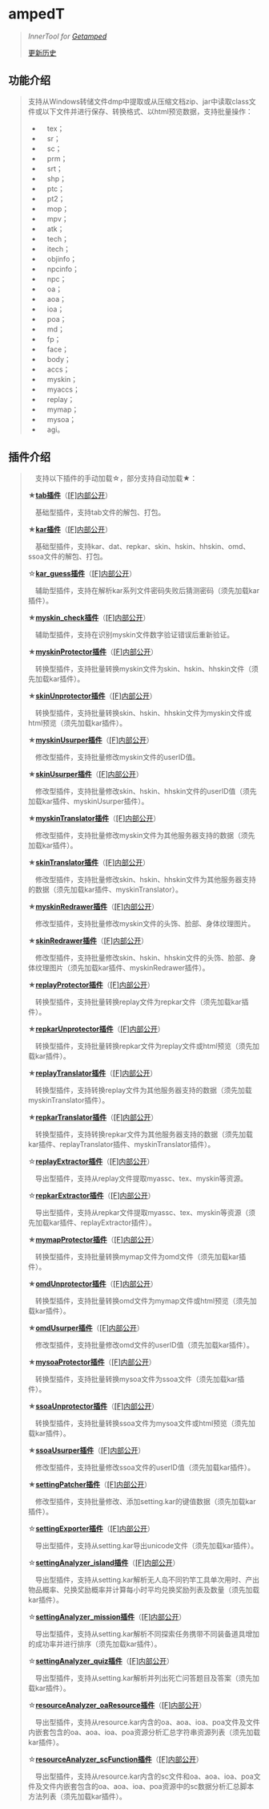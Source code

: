 # ampedT
>*InnerTool for [Getamped](http://bfo.sdo.com/)*
>
>[更新历史](WHATSNEW.md)
## 功能介绍
>支持从Windows转储文件dmp中提取或从压缩文档zip、jar中读取class文件或以下文件并进行保存、转换格式、以html预览数据，支持批量操作：
>
>* 　tex；
>* 　sr；
>* 　sc；
>* 　prm；
>* 　srt；
>* 　shp；
>* 　ptc；
>* 　pt2；
>* 　mop；
>* 　mpv；
>* 　atk；
>* 　tech；
>* 　itech；
>* 　objinfo；
>* 　npcinfo；
>* 　npc；
>* 　oa；
>* 　aoa；
>* 　ioa；
>* 　poa；
>* 　md；
>* 　fp；
>* 　face；
>* 　body；
>* 　accs；
>* 　myskin；
>* 　myaccs；
>* 　replay；
>* 　mymap；
>* 　mysoa；
>* 　agi。
>
## 插件介绍
>　支持以下插件的手动加载☆，部分支持自动加载★：
>
>★[**tab插件**](https://www.bilibili.com/read/cv17416453)（[[F]内部公开](http://t.fenchuan8.com/wurus1hr)）
>
>　基础型插件，支持tab文件的解包、打包。
>
>★[**kar插件**](https://www.bilibili.com/read/cv17416453)（[[F]内部公开](http://t.fenchuan8.com/T1U2K3Sf)）
>
>　基础型插件，支持kar、dat、repkar、skin、hskin、hhskin、omd、ssoa文件的解包、打包。
>
>☆[**kar_guess插件**](https://www.bilibili.com/read/cv20602933)（[[F]内部公开](http://t.fenchuan8.com/xWyzV3XN)）
>
>　辅助型插件，支持在解析kar系列文件密码失败后猜测密码（须先加载kar插件）。
>
>★[**myskin_check插件**](https://www.bilibili.com/read/cv20636645)（[[F]内部公开](http://t.fenchuan8.com/3sd1B2pf)）
>
>　辅助型插件，支持在识别myskin文件数字验证错误后重新验证。
>
>★[**myskinProtector插件**](https://www.bilibili.com/read/cv17865646)（[[F]内部公开](http://t.fenchuan8.com/qLqq12RF)）
>
>　转换型插件，支持批量转换myskin文件为skin、hskin、hhskin文件（须先加载kar插件）。
>
>★[**skinUnprotector插件**](https://www.bilibili.com/read/cv20051529)（[[F]内部公开](http://t.fenchuan8.com/vdByG182)）
>
>　转换型插件，支持批量转换skin、hskin、hhskin文件为myskin文件或html预览（须先加载kar插件）。
>
>★[**myskinUsurper插件**](https://www.bilibili.com/read/cv20889718)（[[F]内部公开](http://t.fenchuan8.com/GPUJY1xr)）
>
>　修改型插件，支持批量修改myskin文件的userID值。
>
>★[**skinUsurper插件**](https://www.bilibili.com/read/cv17865446)（[[F]内部公开](http://t.fenchuan8.com/GPUJY1xr)）
>
>　修改型插件，支持批量修改skin、hskin、hhskin文件的userID值（须先加载kar插件、myskinUsurper插件）。
>
>★[**myskinTranslator插件**](https://www.bilibili.com/read/cv20890895)（[[F]内部公开](http://t.fenchuan8.com/Jfqwd2KT)）
>
>　修改型插件，支持批量修改myskin文件为其他服务器支持的数据（须先加载kar插件）。
>
>★[**skinTranslator插件**](https://www.bilibili.com/read/cv18082144)（[[F]内部公开](http://t.fenchuan8.com/Jfqwd2KT)）
>
>　修改型插件，支持批量修改skin、hskin、hhskin文件为其他服务器支持的数据（须先加载kar插件、myskinTranslator）。
>
>★[**myskinRedrawer插件**](https://www.bilibili.com/read/cv20998907)（[[F]内部公开](http://t.fenchuan8.com/9jBfALa)）
>
>　修改型插件，支持批量修改myskin文件的头饰、脸部、身体纹理图片。
>
>★[**skinRedrawer插件**](https://www.bilibili.com/read/cv20998994)（[[F]内部公开](http://t.fenchuan8.com/9jBfALa)）
>
>　修改型插件，支持批量修改skin、hskin、hhskin文件的头饰、脸部、身体纹理图片（须先加载kar插件、myskinRedrawer插件）。
>
>★[**replayProtector插件**](https://www.bilibili.com/read/cv26056175)（[[F]内部公开](http://t.fenchuan8.com/xy4fg4wc)）
>
>　转换型插件，支持批量转换replay文件为repkar文件（须先加载kar插件）。
>
>★[**repkarUnprotector插件**](https://www.bilibili.com/read/cv26056595)（[[F]内部公开](http://t.fenchuan8.com/WsLup1rW)）
>
>　转换型插件，支持批量转换repkar文件为replay文件或html预览（须先加载kar插件）。
>
>★[**replayTranslator插件**](https://www.bilibili.com/read/cv26049339)（[[F]内部公开](http://t.fenchuan8.com/zTcaY1Va)）
>
>　转换型插件，支持转换replay文件为其他服务器支持的数据（须先加载myskinTranslator插件）。
>
>★[**repkarTranslator插件**](https://www.bilibili.com/read/cv26049509)（[[F]内部公开](http://t.fenchuan8.com/zTcaY1Va)）
>
>　转换型插件，支持转换repkar文件为其他服务器支持的数据（须先加载kar插件、replayTranslator插件、myskinTranslator插件）。
>
>☆[**replayExtractor插件**](https://www.bilibili.com/read/cv26072027)（[[F]内部公开](http://t.fenchuan8.com/lexcp1XG)）
>
>　导出型插件，支持从replay文件提取myassc、tex、myskin等资源。
>
>☆[**repkarExtractor插件**](https://www.bilibili.com/read/cv26072017)（[[F]内部公开](http://t.fenchuan8.com/lexcp1XG)）
>
>　导出型插件，支持从repkar文件提取myassc、tex、myskin等资源（须先加载kar插件、replayExtractor插件）。
>
>★[**mymapProtector插件**](https://www.bilibili.com/read/cv20898754)（[[F]内部公开](http://t.fenchuan8.com/25l3w3l0)）
>
>　转换型插件，支持批量转换mymap文件为omd文件（须先加载kar插件）。
>
>★[**omdUnprotector插件**](https://www.bilibili.com/read/cv20891585)（[[F]内部公开](http://t.fenchuan8.com/i2reQpJ)）
>
>　转换型插件，支持批量转换omd文件为mymap文件或html预览（须先加载kar插件）。
>
>★[**omdUsurper插件**](https://www.bilibili.com/read/cv20998480)（[[F]内部公开](http://t.fenchuan8.com/VdW8F2GS)）
>
>　修改型插件，支持批量修改omd文件的userID值（须先加载kar插件）。
>
>★[**mysoaProtector插件**](https://www.bilibili.com/read/cv20898839)（[[F]内部公开](http://t.fenchuan8.com/t3cPjrw)）
>
>　转换型插件，支持批量转换mysoa文件为ssoa文件（须先加载kar插件）。
>
>★[**ssoaUnprotector插件**](https://www.bilibili.com/read/cv20891588)（[[F]内部公开](http://t.fenchuan8.com/meyTtul)）
>
>　转换型插件，支持批量转换ssoa文件为mysoa文件或html预览（须先加载kar插件）。
>
>★[**ssoaUsurper插件**](https://www.bilibili.com/read/cv20998587)（[[F]内部公开](http://t.fenchuan8.com/N46Vj2sn)）
>
>　修改型插件，支持批量修改ssoa文件的userID值（须先加载kar插件）。
>
>★[**settingPatcher插件**](https://www.bilibili.com/read/cv17799215)（[[F]内部公开](http://t.fenchuan8.com/duoPa3Mn)）
>
>　修改型插件，支持批量修改、添加setting.kar的键值数据（须先加载kar插件）。
>
>☆[**settingExporter插件**](https://www.bilibili.com/read/cv17863811)（[[F]内部公开](http://t.fenchuan8.com/YViAW3Oz)）
>
>　导出型插件，支持从setting.kar导出unicode文件（须先加载kar插件）。
>
>☆[**settingAnalyzer_island插件**](https://www.bilibili.com/read/cv26048912)（[[F]内部公开](http://t.fenchuan8.com/g8vBS11r)）
>
>　导出型插件，支持从setting.kar解析无人岛不同钓竿工具单次用时、产出物品概率、兑换奖励概率并计算每小时平均兑换奖励列表及数量（须先加载kar插件）。
>
>☆[**settingAnalyzer_mission插件**](https://www.bilibili.com/read/cv19552864)（[[F]内部公开](http://t.fenchuan8.com/M3ktH3Cq)）
>
>　导出型插件，支持从setting.kar解析不同探索任务携带不同装备道具增加的成功率并进行排序（须先加载kar插件）。
>
>☆[**settingAnalyzer_quiz插件**](https://www.bilibili.com/read/cv26104028)（[[F]内部公开](http://t.fenchuan8.com/0msgm1c)）
>
>　导出型插件，支持从setting.kar解析并列出死亡问答题目及答案（须先加载kar插件）。
>
>☆[**resourceAnalyzer_oaResource插件**](https://www.bilibili.com/read/cv19552864)（[[F]内部公开](http://t.fenchuan8.com/2s1Nb4p0)）
>
>　导出型插件，支持从resource.kar内含的oa、aoa、ioa、poa文件及文件内嵌套包含的oa、aoa、ioa、poa资源分析汇总字符串资源列表（须先加载kar插件）。
>
>☆[**resourceAnalyzer_scFunction插件**](https://www.bilibili.com/read/cv21432832)（[[F]内部公开](http://t.fenchuan8.com/Dt6QT2PA)）
>
>　导出型插件，支持从resource.kar内含的sc文件和oa、aoa、ioa、poa文件及文件内嵌套包含的oa、aoa、ioa、poa资源中的sc数据分析汇总脚本方法列表（须先加载kar插件）。
>

